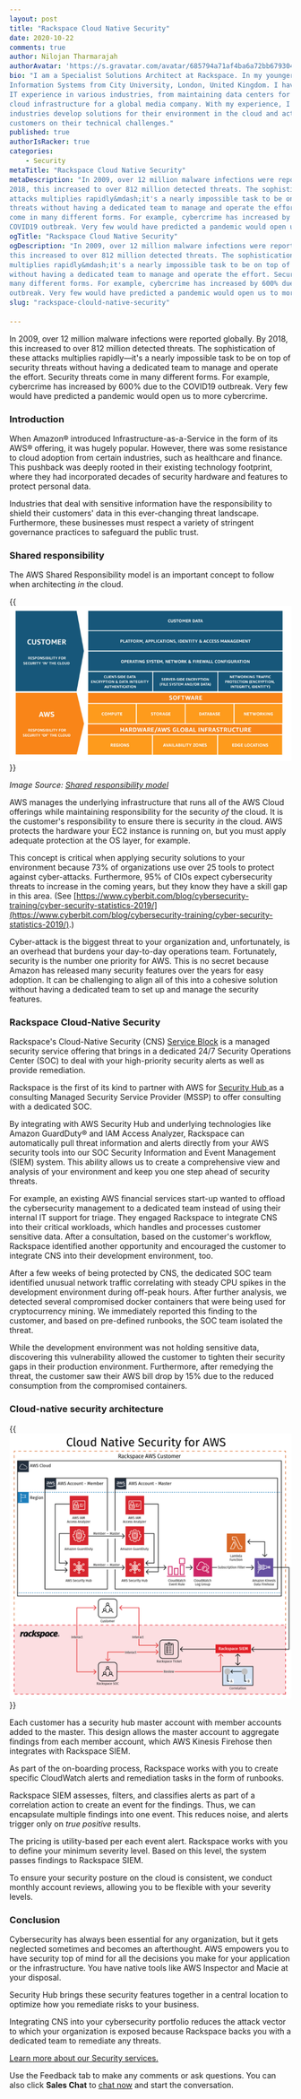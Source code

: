 ```yaml
---
layout: post
title: "Rackspace Cloud Native Security"
date: 2020-10-22
comments: true
author: Nilojan Tharmarajah
authorAvatar: 'https://s.gravatar.com/avatar/685794a71af4ba6a72bb679304669e9a'
bio: "I am a Specialist Solutions Architect at Rackspace. In my younger days, I earned a degree in
Information Systems from City University, London, United Kingdom. I have close to 15 years of technical
IT experience in various industries, from maintaining data centers for multiple companies to deploying
cloud infrastructure for a global media company. With my experience, I now help companies from various
industries develop solutions for their environment in the cloud and act as a sounding board to advise
customers on their technical challenges."
published: true
authorIsRacker: true
categories:
    - Security
metaTitle: "Rackspace Cloud Native Security"
metaDescription: "In 2009, over 12 million malware infections were reported globally. By
2018, this increased to over 812 million detected threats. The sophistication of these
attacks multiplies rapidly&mdash;it's a nearly impossible task to be on top of security
threats without having a dedicated team to manage and operate the effort. Security threats
come in many different forms. For example, cybercrime has increased by 600% due to the
COVID19 outbreak. Very few would have predicted a pandemic would open us to more cybercrime."
ogTitle: "Rackspace Cloud Native Security"
ogDescription: "In 2009, over 12 million malware infections were reported globally. By 2018,
this increased to over 812 million detected threats. The sophistication of these attacks
multiplies rapidly&mdash;it's a nearly impossible task to be on top of security threats
without having a dedicated team to manage and operate the effort. Security threats come in
many different forms. For example, cybercrime has increased by 600% due to the COVID19
outbreak. Very few would have predicted a pandemic would open us to more cybercrime."
slug: "rackspace-clould-native-security"

---
```


In 2009, over 12 million malware infections were reported globally. By 2018, this increased
to over 812 million detected threats. The sophistication of these attacks multiplies
rapidly&mdash;it's a nearly impossible task to be on top of security threats without having
a dedicated team to manage and operate the effort. Security threats come in many different
forms. For example, cybercrime has increased by 600% due to the COVID19 outbreak. Very few
would have predicted a pandemic would open us to more cybercrime.

<!--more-->

### Introduction

When Amazon&reg; introduced Infrastructure-as-a-Service in the form of its AWS&reg; offering,
it was hugely popular. However, there was some resistance to cloud adoption from certain
industries, such as healthcare and finance. This pushback was deeply rooted in their existing
technology footprint, where they had incorporated decades of security hardware and features
to protect personal data. 

Industries that deal with sensitive information have the responsibility to shield their
customers' data in this ever-changing threat landscape. Furthermore, these businesses must
respect a variety of stringent governance practices to safeguard the public trust. 

### Shared responsibility

The AWS Shared Responsibility model is an important concept to follow when architecting
*in* the cloud.

{{<img src="Picture1.png" title="" alt="">}}

*Image Source: [Shared responsibility model](https://aws.amazon.com/compliance/shared-responsibility-model/#:~:text=Security%20and%20Compliance%20is%20a%20shared%20responsibility%20between%20AWS%20and%20the%20customer.&text=The%20customer%20assumes%20responsibility%20and,AWS%20provided%20security%20group%20firewall)*

AWS manages the underlying infrastructure that runs all of the AWS Cloud offerings while
maintaining responsibility for the security *of* the cloud. It is the customer's
responsibility to ensure there is security *in* the cloud. AWS protects the hardware your
EC2 instance is running on, but you must apply adequate protection at the OS layer, for
example. 

This concept is critical when applying security solutions to your environment because 73%
of organizations use over 25 tools to protect against cyber-attacks. Furthermore, 95% of
CIOs expect cybersecurity threats to increase in the coming years, but they know they have
a skill gap in this area. (See
[https://www.cyberbit.com/blog/cybersecurity-training/cyber-security-statistics-2019/](https://www.cyberbit.com/blog/cybersecurity-training/cyber-security-statistics-2019/).)

Cyber-attack is the biggest threat to your organization and, unfortunately, is an overhead
that burdens your day-to-day operations team. Fortunately, security is the number one
priority for AWS. This is no secret because Amazon has released many security features over
the years for easy adoption. It can be challenging to align all of this into a cohesive
solution without having a dedicated team to set up and manage the security features. 

### Rackspace Cloud-Native Security 

Rackspace's Cloud-Native Security (CNS) [Service Block](https://www.rackspace.com/cloud/public/service-blocks)
is a managed security service offering that brings in a dedicated 24/7 Security Operations
Center (SOC) to deal with your high-priority security alerts as well as provide remediation.  

Rackspace is the first of its kind to partner with AWS for
[Security Hub ](https://aws.amazon.com/security-hub/?aws-security-hub-blogs.sort-by=item.additionalFields.createdDate&aws-security-hub-blogs.sort-order=desc)
as a consulting Managed Security Service Provider (MSSP) to offer consulting with a dedicated
SOC.

By integrating with AWS Security Hub and underlying technologies like Amazon GuardDuty&reg;
and IAM Access Analyzer, Rackspace can automatically pull threat information and alerts
directly from your AWS security tools into our SOC Security Information and Event Management
(SIEM) system. This ability allows us to create a comprehensive view and analysis of your
environment and keep you one step ahead of security threats.

For example, an existing AWS financial services start-up wanted to offload the cybersecurity
management to a dedicated team instead of using their internal IT support for triage. They
engaged Rackspace to integrate CNS into their critical workloads, which handles and
processes customer sensitive data. After a consultation, based on the customer's workflow,
Rackspace identified another opportunity and encouraged the customer to integrate CNS into
their development environment, too.

After a few weeks of being protected by CNS, the dedicated SOC team identified unusual
network traffic correlating with steady CPU spikes in the development environment during
off-peak hours. After further analysis, we detected several compromised docker containers
that were being used for cryptocurrency mining. We immediately reported this finding to the
customer, and based on pre-defined runbooks, the SOC team isolated the threat. 

While the development environment was not holding sensitive data, discovering this
vulnerability allowed the customer to tighten their security gaps in their production
environment. Furthermore, after remedying the threat, the customer saw their AWS bill drop
by 15% due to the reduced consumption from the compromised containers.

### Cloud-native security architecture

{{<img src="Picture2.png" title="" alt="">}}

Each customer has a security hub master account with member accounts added to the master.
This design allows the master account to aggregate findings from each member account, which
AWS Kinesis Firehose then integrates with Rackspace SIEM.

As part of the on-boarding process, Rackspace works with you to create specific CloudWatch
alerts and remediation tasks in the form of runbooks. 

Rackspace SIEM assesses, filters, and classifies alerts as part of a correlation action to
create an event for the findings. Thus, we can encapsulate multiple findings into one event.
This reduces noise, and alerts trigger only on *true positive* results. 

The pricing is utility-based per each event alert. Rackspace works with you to define your
minimum severity level. Based on this level, the system passes findings to Rackspace SIEM.

To ensure your security posture on the cloud is consistent, we conduct monthly account
reviews, allowing you to be flexible with your severity levels.

### Conclusion

Cybersecurity has always been essential for any organization, but it gets neglected
sometimes and becomes an afterthought. AWS empowers you to have security top of mind for
all the decisions you make for your application or the infrastructure. You have native tools
like AWS Inspector and Macie at your disposal. 

Security Hub brings these security features together in a central location to optimize how
you remediate risks to your business. 

Integrating CNS into your cybersecurity portfolio reduces the attack vector to which your
organization is exposed because Rackspace backs you with a dedicated team to remediate any
threats.

<a class="cta teal" id="cta" href="https://www.rackspace.com/security">Learn more about our Security services.</a>

Use the Feedback tab to make any comments or ask questions. You can also click
**Sales Chat** to [chat now](https://www.rackspace.com/) and start the conversation.

